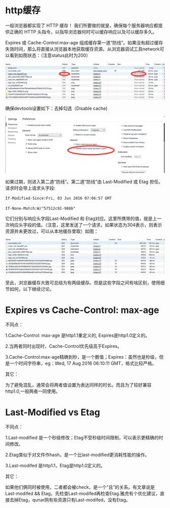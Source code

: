 # http缓存

一般浏览器都实现了 HTTP 缓存！ 我们所要做的就是，确保每个服务器响应都提供正确的 HTTP 头指令，以指导浏览器何时可以缓存响应以及可以缓存多久。

Expires 或 Cache-Control:max-age 组成缓存第一道“防线”。如果没有超过缓存失效时间，那么将直接从浏览器本地获取缓存资源。从浏览器调试工具network可以看到如图状态：（注意status此时为200）

![from cache](/assets/from-cache.png)

确保devtools设置如下：去掉勾选（Disable cache\)

![](/assets/setting.png)

如果过期，则进入第二道“防线”。第二道“防线”由 Last-Modified 或 Etag 担任。请求时会带上请求头字段:

```
If-Modified-Since:Fri, 03 Jun 2016 07:06:57 GMT

If-None-Match:W/"57512c91-986b"
```

它们分别与响应头字段Last-Modified 和 Etag对应。这里所携带的值，就是上一次响应头字段的值。（注意，这里发送了一个请求，如果状态为304表示，则表示资源并未更改过，可以从本地缓存里取）如图：

![304](/assets/304.png)

至此，浏览器缓存大致可总结为有两级缓存。但是这些字段之间有啥区别，使用细节如何，以下继续讨论。

# Expires vs Cache-Control: max-age

不同点：

1.Cache-Control: max-age 是http1.1重定义的, Expires是http1.0定义的。

2.当两者同时出现时，Cache-Control优先级高于Expires。

3.Cache-Control:max-age精确到秒，是一个数值；Expires：虽然也是秒级，但是一个时间字符串，eg：Wed, 17 Aug 2016 06:10:11 GMT，格式比较严格。



其它：

为了避免混乱，通常会将两者值设置为表达同样的时长。而且为了较好兼容http1.0,一般两者一同使用。

# Last-Modified vs Etag 

不同点：

1.Last-modified 是一个秒级修改；Etag不受秒级时间限制，可以表示更精确的时间修改。

2.Etag类似于对文件作hash，是一个比last-modified更消耗性能的操作。

3.Last-modifed 是http1.1，Etag是http1.0定义的。

其它：

如果他们俩同时被使用，二者都会被check，是一个“且”的关系。有文章说是Last-modifed && Etag，先检查Last-modifed再检查Etag.雅虎有个优化建议，直接去掉Etag，qunar网有些资源只有Last-modifed，没有Etag。

